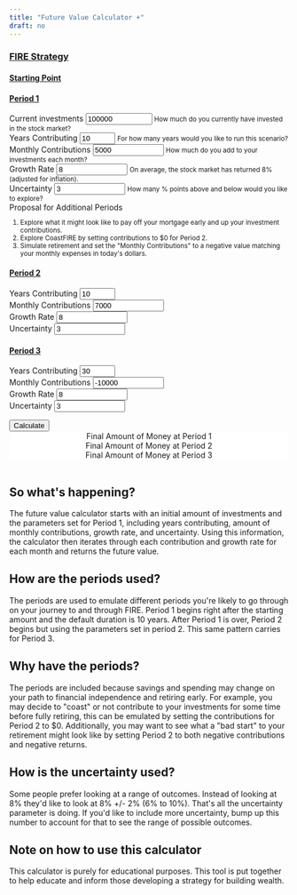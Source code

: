 ```yaml
---
title: "Future Value Calculator +"
draft: no
---
```


<script src="https://unpkg.com/intersection-observer"></script>
<script src="https://unpkg.com/scrollama"></script>
<script src="https://d3js.org/d3.v6.js"></script>
<script src="https://ajax.googleapis.com/ajax/libs/jquery/3.5.1/jquery.min.js"></script>
<link rel="stylesheet" type="text/css" href="https://cdn.datatables.net/1.11.4/css/jquery.dataTables.css">
<script src="https://cdn.datatables.net/1.11.4/js/jquery.dataTables.js" defer></script>

<main>
<form>
  <div class="container">
    <div class="row">
      <div class="col-sm-12">
        <h3><u>FIRE Strategy</u></h3>
      </div>
    </div>
    <div class="row">
      <div class="col-sm-3">
        <h4><u>Starting Point</u></h3>
      </div>
      <div class="col-sm-9">
        <h4><u>Period 1</u></h3>
      </div>
    </div>
    <div class="row">
      <div class="form-group col-sm-3">
        <label for="current_investments">Current investments</label>
        <input type="number" class="form-control" id="current_investments" aria-describedby="current_investments_help" value="100000" min="0" max="1000000000">
        <small id="current_investments_help" class="form-text text-muted">How much do you currently have invested in the stock market?</small>
      </div>
      <div class="col-sm-9">
        <div class="row">
          <div class="form-group col-sm-3">
            <label for="years_contributing1">Years Contributing</label>
            <input type="number" class="form-control" id="years_contributing1" aria-describedby="years_contributing1" value="10" min="2" max="100">
            <small id="years_contributing1_help" class="form-text text-muted">For how many years would you like to run this scenario?</small>
          </div>
          <div class="form-group col-sm-3">
            <label for="contributions1">Monthly Contributions</label>
            <input type="number" class="form-control" id="contributions1" aria-describedby="contributions1_help" value="5000" min="-1000000000" max="1000000000">
            <small id="contributions1_help" class="form-text text-muted">How much do you add to your investments each month?</small>
          </div>
          <div class="form-group col-sm-3">
            <label for="growth_rate1">Growth Rate</label>
            <input type="number" class="form-control" id="growth_rate1" aria-describedby="growth_rate1_help" value="8" min="-1000000000" max="1000000000">
            <small id="growth_rate1_help" class="form-text text-muted">On average, the stock market has returned 8% (adjusted for inflation).</small>
          </div>
          <div class="form-group col-sm-3">
            <label for="uncertainty1">Uncertainty</label>
            <input type="number" class="form-control" id="uncertainty1" aria-describedby="uncertainty1_help" value="3" min="-1000000000" max="1000000000">
            <small id="uncertainty1_help" class="form-text text-muted">How many % points above and below would you like to explore?</small>
          </div>
        </div>
      </div>
    </div>
    <div class="row">
      <div class="form-group col-sm-3">
        <label for="current_investments">Proposal for Additional Periods</label>
        <small class="form-text text-muted">
          <ol>
            <li>Explore what it might look like to pay off your mortgage early and up your investment contributions.</li>
            <li>Explore CoastFIRE by setting contributions to $0 for Period 2.</li>
            <li>Simulate retirement and set the "Monthly Contributions" to a negative value matching your monthly expenses in today's dollars.</li>
          </ol>
        </small>
      </div>
      <div class="col-sm-9">
        <div class="row">
          <div class="col-sm-12">
            <h4><u>Period 2</u></h3>
          </div>
        </div>
        <div class="row">
          <div class="form-group col-sm-3">
            <label for="years_contributing2">Years Contributing</label>
            <input type="number" class="form-control" id="years_contributing2" aria-describedby="years_contributing2" value="10" min="2" max="100">
          </div>
          <div class="form-group col-sm-3">
            <label for="contributions2">Monthly Contributions</label>
            <input type="number" class="form-control" id="contributions2" aria-describedby="contributions2_help" value="7000" min="-1000000000" max="1000000000">
          </div>
          <div class="form-group col-sm-3">
            <label for="growth_rate2">Growth Rate</label>
            <input type="number" class="form-control" id="growth_rate2" aria-describedby="growth_rate2_help" value="8" min="-1000000000" max="1000000000">
          </div>
          <div class="form-group col-sm-3">
            <label for="uncertainty2">Uncertainty</label>
            <input type="number" class="form-control" id="uncertainty2" aria-describedby="uncertainty2_help" value="3" min="-1000000000" max="1000000000">
          </div>
        </div>
        <div class="row">
          <div class="col-sm-12">
            <h4><u>Period 3</u></h3>
          </div>
        </div>
        <div class="row">
          <div class="form-group col-sm-3">
            <label for="years_contributing3">Years Contributing</label>
            <input type="number" class="form-control" id="years_contributing3" aria-describedby="years_contributing3" value="30" min="2" max="100">
          </div>
          <div class="form-group col-sm-3">
            <label for="contributions3">Monthly Contributions</label>
            <input type="number" class="form-control" id="contributions3" aria-describedby="contributions3_help" value="-10000" min="-1000000000" max="1000000000">
          </div>
          <div class="form-group col-sm-3">
            <label for="growth_rate3">Growth Rate</label>
            <input type="number" class="form-control" id="growth_rate3" aria-describedby="growth_rate3_help" value="8" min="-1000000000" max="1000000000">
          </div>
          <div class="form-group col-sm-3">
            <label for="uncertainty3">Uncertainty</label>
            <input type="number" class="form-control" id="uncertainty3" aria-describedby="uncertainty3_help" value="3" min="-1000000000" max="1000000000">
          </div>
        </div>
      </div>
    </div>
  </div>
</form>

<section id="scrolly3">
    <button class="btn btn-primary vis-btn" onclick="runfv()">Calculate</button>
    <figure>
      <div id="future_value"></div>
    </figure>
</section>
<section>
  <figure>
    <div class="container">
        <div class="row">
          <div class="col-sm counter-header">Final Amount of Money at Period 1
            <div id="period1_final_amount"></div>
          </div>
          <div class="col-sm counter-header">Final Amount of Money at Period 2
            <div id="period2_final_amount"></div>
          </div>
          <div class="col-sm counter-header">Final Amount of Money at Period 3
            <div id="period3_final_amount"></div>
          </div>
        </div>
      </div>
  </figure>
</section>

<table id="table_id">
</table>

## So what's happening?

The future value calculator starts with an initial amount of investments and the parameters set for Period 1, including years contributing, amount of monthly contributions, growth rate, and uncertainty. Using this information, the calculator then iterates through each contribution and growth rate for each month and returns the future value.

## How are the periods used?

The periods are used to emulate different periods you're likely to go through on your journey to and through FIRE. Period 1 begins right after the starting amount and the default duration is 10 years. After Period 1 is over, Period 2 begins but using the parameters set in period 2. This same pattern carries for Period 3.

## Why have the periods?

The periods are included because savings and spending may change on your path to financial independence and retiring early. For example, you may decide to "coast" or not contribute to your investments for some time before fully retiring, this can be emulated by setting the contributions for Period 2 to $0. Additionally, you may want to see what a "bad start" to your retirement might look like by setting Period 2 to both negative contributions and negative returns. 

## How is the uncertainty used?

Some people prefer looking at a range of outcomes. Instead of looking at 8% they'd like to look at 8% +/- 2% (6% to 10%). That's all the uncertainty parameter is doing. If you'd like to include more uncertainty, bump up this number to account for that to see the range of possible outcomes.

## Note on how to use this calculator

This calculator is purely for educational purposes. This tool is put together to help educate and inform those developing a strategy for building wealth.
  
</main>

<style>

  #scrolly1, #scrolly2 {
    position: relative;
    background-color: #ffffff;
    padding: 1rem;
  }

  article {
    position: relative;
    padding: 0;
    max-width: 20rem;
    margin: 0 auto;
  }
  figure {
    position: -webkit-sticky;
    position: sticky;
    left: 0;
    width: 100%;
    margin: 0;
    -webkit-transform: translate3d(0, 0, 0);
    -moz-transform: translate3d(0, 0, 0);
    transform: translate3d(0, 0, 0);
    background-color: #fff;
    -webkit-transform:translateZ(0px);
    -moz-transform:translateZ(0px);
    -o-transform:translateZ(0px);
    transform:translateZ(0px);
    z-index:0;
  }
  
  figure p {
    text-align: center;
    padding: 1rem;
    position: absolute;
    top: 50%;
    left: 50%;
    -moz-transform: translate(-50%, -50%);
    -webkit-transform: translate(-50%, -50%);
    transform: translate(-50%, -50%);
    -webkit-transform:translateZ(0px);
    -moz-transform:translateZ(0px);
    -o-transform:translateZ(0px);
    transform:translateZ(0px);
    z-index:0;
    font-size: 8rem;
    font-weight: 900;
    color: #fff;
  }
  .step {
    position: relative;
    margin: 0 auto 2rem auto;
    color: #000000;
    // background-color: rgba(0, 0, 0, .1);
    background-color: #fff;
    border: 1px solid;
    box-shadow: 2px 5px 2px 2px #888888;
    text-align: center;
    -webkit-transform:translateZ(0px);
    -moz-transform:translateZ(1000px);
    -o-transform:translateZ(1000px);
    transform:translateZ(1000px);
    z-index:1000;
  }
  .step:last-child {
    margin-bottom: 80vh;
  }
  .step.is-active p {
    background-color: #3CB371;
    color: #fff;
  }
  .step p {
    text-align: center;
    padding: 1rem;
    font-size: 1.5rem;
    background-color: #d5d5d5;
    color: #fff;
  }
  .step div {
    padding-left: .5rem;
    padding-right: .5rem;
  }
  
  .btn-holder {
    text-align: center;
  }
  
  .overlay {
    fill: none;
    pointer-events: all;
  }

  .focus circle {
      fill: #3CB371;
  }

  .tooltip {
      width: 150px;
      padding: 4px 10px;
      border: 1px solid #3CB371;
      border-radius: 4px;
      box-shadow: 2px 2px 4px rgba(0,0,0,0.3);
      position: absolute;
      background-color: white;
      font-size: 14px;
      pointer-events: none;
      -webkit-transition: all 0.25s;
      -moz-transition: all 0.25s;
      -ms-transition: all 0.25s;
      -o-transition: all 0.25s;
      transition: all 0.25s;
      opacity: 1 !important;
  }

  .tooltip div {
      margin: 3px 0;
  }
  .tooltip-date, .tooltip-likes, .tooltip-lower, .tooltip-upper {
      font-weight: bold;
  }
  
  .btn-secondary {
    background-color: #3CB371;
    font-size : clamp(.5rem, 1vw, .75rem);
    border-radius: 100px;
  }
  
  .counter-header {
    text-align:center;
  }
  
  #period1_final_amount, #period2_final_amount, #period3_final_amount {
    font-size: 40px;
  }

</style>



<script>
  

  function runfv() {
  
    d3.select(".fire_number_line").remove();
    d3.select(".going_broke_line").remove();
    d3.select(".fire_number").remove();
    d3.select(".future_value_line").remove();
    d3.select(".future_value").remove();
    d3.select(".error_bar_area").remove();
    
    var current_investments = Number(document.getElementById('current_investments').value);
      div_mult = 12;
      years_contributing1 = Number(document.getElementById('years_contributing1').value);
      contributions1 = Number(document.getElementById('contributions1').value);
      growth_rate1 = Number(document.getElementById('growth_rate1').value) / (100);
      uncertainty1 = Number(document.getElementById('uncertainty1').value) / (100);
      years_contributing2 = Number(document.getElementById('years_contributing2').value);
      contributions2 = Number(document.getElementById('contributions2').value);
      growth_rate2 = Number(document.getElementById('growth_rate2').value) / (100);
      uncertainty2 = Number(document.getElementById('uncertainty2').value) / (100);
      years_contributing3 = Number(document.getElementById('years_contributing3').value);
      contributions3 = Number(document.getElementById('contributions3').value);
      growth_rate3 = Number(document.getElementById('growth_rate3').value) / (100);
      uncertainty3 = Number(document.getElementById('uncertainty3').value) / (100);
      years_contributing = years_contributing1 + years_contributing2 + years_contributing3;
      no_periods1 = years_contributing1 * div_mult;
      no_periods2 = years_contributing2 * div_mult;
      no_periods3 = years_contributing3 * div_mult;
      no_periods = no_periods1 + no_periods2 + no_periods3;
      periodic_growth_rate1 = growth_rate1 / div_mult;
      periodic_uncertainty1 = uncertainty1 / div_mult;
      periodic_growth_rate2 = growth_rate2 / div_mult;
      periodic_uncertainty2 = uncertainty2 / div_mult;
      periodic_growth_rate3 = growth_rate3 / div_mult;
      periodic_uncertainty3 = uncertainty3 / div_mult;
    
    // Calculate FV Numbers
    var future_value_data = [{x: 0, 
                              y: current_investments, 
                              y0: current_investments, 
                              y1: current_investments,
                              contribution: 0,
                              growth_rate: periodic_growth_rate1,
                              uncertainty: periodic_uncertainty1}];
    
    var future_value_data_table = [[0, 0, current_investments, current_investments, current_investments, 0, 1, periodic_growth_rate1*12, periodic_uncertainty1*12]];
    
    var total_contributions = [0];
    
    for(let i=0; i < no_periods; i++) {
      
      if (i < no_periods1) {
      
        var contributions = contributions1;
          periodic_growth_rate = periodic_growth_rate1;
          periodic_uncertainty = periodic_uncertainty1;
          period = 1;
      
      } else if (i >= no_periods1 & i < (no_periods1 + no_periods2)) {
      
        var contributions = contributions2;
          periodic_growth_rate = periodic_growth_rate2;
          periodic_uncertainty = periodic_uncertainty2;
          period = 2;
      
      } else if (i >= (no_periods1 + no_periods2) & i < no_periods) {
      
        var contributions = contributions3;
          periodic_growth_rate = periodic_growth_rate3;
          periodic_uncertainty = periodic_uncertainty3;
          period = 3;
      
      }
      
      total_contributions.push(contributions);

      
      var month = Math.round( ((i+1) % div_mult) * 100) / 100;
        year = numberWithCommas(Math.floor( ((i+1)/div_mult)) + 1);
        sum_total_contributions = d3.sum(total_contributions);
        
      
      if (month == 0) {
        
        var month = 12;
          year = year - 1;
  
      } 

      future_value_data[i+1] = {x: Math.round( ((i+1)/div_mult) * 100) / 100, 
                                y: Math.round( (Number(((future_value_data[i].y + contributions) * (1 + periodic_growth_rate)))) * 100) / 100,
                                y0: Math.round( (Number(((future_value_data[i].y0 + contributions) * (1 + periodic_growth_rate - periodic_uncertainty)))) * 100) / 100,
                                y1: Math.round( (Number(((future_value_data[i].y1 + contributions) * (1 + periodic_growth_rate + periodic_uncertainty)))) * 100) / 100,
                                contribution: contributions,
                                growth_rate: periodic_growth_rate * 12,
                                uncertainty: periodic_uncertainty * 12};
      
      future_value_data_table[i+1] = [year, 
                                      month, 
                                      numberWithCommas(Math.round( (Number(((future_value_data[i].y + contributions) * (1 + periodic_growth_rate)))) * 100) / 100), 
                                      numberWithCommas(Math.round( (Number(((future_value_data[i].y0 + contributions) * (1 + periodic_growth_rate - periodic_uncertainty)))) * 100) / 100),
                                      numberWithCommas(Math.round( (Number(((future_value_data[i].y1 + contributions) * (1 + periodic_growth_rate + periodic_uncertainty)))) * 100) / 100),
                                      numberWithCommas(sum_total_contributions), 
                                      numberWithCommas(period),
                                      numberWithCommas(periodic_growth_rate * 12), 
                                      numberWithCommas(periodic_uncertainty * 12)];
    
    }
    
    update_counts("period1_final_amount", future_value_data[no_periods1].y - 100, future_value_data[no_periods1].y, true);
    update_counts("period2_final_amount", future_value_data[(no_periods1 + no_periods2)].y - 100, future_value_data[(no_periods1 + no_periods2)].y, true);
    update_counts("period3_final_amount", future_value_data[future_value_data.length -1].y - 100, future_value_data[future_value_data.length -1].y, true);
    
    var going_broke_data = [
      {x: 0, y: 0, y0: 0, y1: 0},
      {x: years_contributing, y: 0, y0: 0, y1: 0}
    ];
    
    // Set axes
    // Create the X axis:
    x.domain([0, years_contributing]);
    svg.selectAll(".myXaxis")
      .call(xAxis);
    
    const xScale = d3
      .scaleLinear()
      .range([0, width])
      .domain([0, years_contributing]);
    
    // create the Y axis
    y.domain([d3.min(future_value_data.concat(going_broke_data), d => d.y0), d3.max(future_value_data, d => d.y1)])
    svg.selectAll(".myYaxis")
      .transition()
      .duration(1000)
      .call(yAxis);
    
    // Create scales
    const yScale = d3
      .scaleLinear()
      .range([height, 0])
      .domain([d3.min(future_value_data.concat(going_broke_data), d => d.y0), d3.max(future_value_data, d => d.y1)]);
    
    var error_bar_area = function(datum, boolean) {
      return d3.area()
        .x(function(d) {return xScale(d.x); })
        .y0(function(d) {return boolean ? yScale(d.y0) : yScale(d.y); })
        .y1(function(d) {return boolean ? yScale(d.y1) : yScale(d.y); })
        (datum);
    }
        
    
    // Add path
    svg
      .append("path")
      .datum(future_value_data)
      .attr("d", d => error_bar_area(d, false))
      .transition()
      .duration(2000)
      .delay(2000)
      .attr("class", "error_bar_area")
      .attr("fill", "#CCE5DF")
      .attr("stroke", "none")
      .attr("d", d => error_bar_area(d, true));
      
    const fire_number_line = d3
      .line()
      .x(d => xScale(d.x))
      .y(d => yScale(d.y));
  
    // Add path
    const fv_path = svg
      .append("path")
      .datum(future_value_data)
      .attr("class", "future_value_line")
      .attr("fill", "none")
      .attr("stroke", "#3CB371")
      .attr("stroke-linejoin", "round")
      .attr("stroke-linecap", "round")
      .attr("stroke-width", 3)
      .attr("d", fire_number_line);
      
    const fv_pathLength = fv_path.node().getTotalLength();
    
    const fv_transitionPath = d3
      .transition()
      .delay(1000)
      .ease(d3.easeSin)
      .duration(1000);
      
    fv_path
      .attr("stroke-dashoffset", fv_pathLength)
      .attr("stroke-dasharray", fv_pathLength)
      .transition(fv_transitionPath)
      .attr("stroke-dashoffset", 0);
    
    // Add path
    const gb_path = svg
      .append("path")
      .datum(going_broke_data)
      .attr("class", "going_broke_line")
      .attr("fill", "none")
      .attr("stroke", "#000000")
      .attr("stroke-linejoin", "round")
      .attr("stroke-linecap", "round")
      .attr("stroke-width", 3)
      .attr("d", fire_number_line);
      
    const gb_pathLength = gb_path.node().getTotalLength();
    
    const gb_transitionPath = d3
      .transition()
      .delay(2000)
      .ease(d3.easeSin)
      .duration(1000);
      
    gb_path
      .attr("stroke-dashoffset", gb_pathLength)
      .attr("stroke-dasharray", gb_pathLength)
      .transition(gb_transitionPath)
      .attr("stroke-dashoffset", 0);
        
    var tooltip = d3
      .select("#future_value")
      .append("div")
      .attr("class", "tooltip")
      .style("display", "none");

    var focus = svg.append("g")
      .attr("class", "focus")
      .style("display", "none");
        
    focus.append("circle")
      .attr("r", 5);
        
    var tooltipDate = tooltip.append("div");
    
    tooltipDate.append("span")
      .attr("class", "tooltip-title")
      .text("Future Value: ");
        
    var tooltipDateValue = tooltipDate.append("span")
      .attr("class", "tooltip-date");
    
    var tooltipLower = tooltip.append("div");
    
    tooltipLower.append("span")
      .attr("class", "tooltip-title")
      .text("Lower Bounds: ");
        
    var tooltipLowerValue = tooltipLower.append("span")
      .attr("class", "tooltip-lower");
      
    var tooltipUpper = tooltip.append("div");
    
    tooltipUpper.append("span")
      .attr("class", "tooltip-title")
      .text("Upper Bounds: ");
        
    var tooltipUpperValue = tooltipUpper.append("span")
      .attr("class", "tooltip-upper");
    
    var tooltipLikes = tooltip.append("div");
    
    tooltipLikes.append("span")
      .attr("class", "tooltip-title")
      .text("Year: ");
        
    var tooltipLikesValue = tooltipLikes.append("span")
        .attr("class", "tooltip-likes");

    svg.append("rect")
        .attr("class", "overlay")
        .attr("width", width)
        .attr("height", height)
        .on("mouseover", function() { focus.style("display", null); tooltip.style("display", null);  })
        .on("mouseout", function() { focus.style("display", "none"); tooltip.style("display", "none"); })
        .on("mousemove", mousemove);
    
    function mousemove() {
        var x0 = x.invert(d3.pointer(event,this)[0]),
            i = bisectX(future_value_data, x0, 1),
            d0 = future_value_data[i - 1],
            d1 = future_value_data[i],
            d = x0 - d0.x > d1.x - x0 ? d1 : d0;
        focus.attr("transform", "translate(" + xScale(d.x) + "," + yScale(d.y) + ")");
        tooltip.attr("style", "left:" + (xScale(d.x) + 64) + "px;top:" + (yScale(d.y) - 100) + "px;");
        tooltip.select(".tooltip-date").text("$" + numberWithCommas(d.y));
        tooltip.select(".tooltip-lower").text("$" + numberWithCommas(d.y0));
        tooltip.select(".tooltip-upper").text("$" + numberWithCommas(d.y1));
        tooltip.select(".tooltip-likes").text(d.x);
    };
    
    // Add the data table
    $(document).ready(function() {
      $('#table_id').DataTable( {
          data: future_value_data_table,
          destroy: true,
          searching: false,
          columns: [
            { title: "Year" },
            { title: "Month" },
            { title: "Future Value" },
            { title: "Lower Bound FV" },
            { title: "Upper Bound FV" },
            { title: "Total Contributions" },
            { title: "Period" },
            { title: "Growth Rate" },
            { title: "Uncertainty" }
        ],
        columnDefs: [
          {
              targets: [0, 1, 2, 3, 4, 5, 6, 7, 8],
              className: 'dt-body-center'
          },
          {
              targets: [0, 1, 2, 3, 4, 5, 6, 7, 8],
              className: 'dt-head-center'
          }
          
        ]
      } );
    });
    
  }
  
  // parse the date / time
  var bisectX = d3.bisector(function(d) { return d.x; }).left;
  
  function update_counts(id, startamount, uptoamount, dollar) {
    var counts=setInterval(updated);
    var upto=startamount;
    function updated(){
        var count= document.getElementById(id);
        if (dollar) {
          count.innerHTML="$" + numberWithCommas(++upto);
        } else {
          count.innerHTML=numberWithCommas(++upto);
        }
        if(upto>=uptoamount) {
            clearInterval(counts);
        }
    }
  }
  
  function numberWithCommas(x) {
      return x.toString().replace(/\B(?=(\d{3})+(?!\d))/g, ",");
  }
  
  
  
  // Initialize graph
  // set the dimensions and margins of the graph
  const margin = {top: 10, right: 30, bottom: 30, left: 75},
    parentDivmd = document.getElementById("future_value");
    width = parentDivmd.clientWidth - margin.left - margin.right;
    height = 400;
  
  // append the svg object to the body of the page
  const svg = d3.select("#future_value")
    .append("svg")
      .attr("width", width + margin.left + margin.right)
      .attr("height", height + margin.top + margin.bottom)
    .append("g")
      .attr("transform", `translate(${margin.left},${margin.top})`);
        
  // Initialise a X axis:
  const x = d3.scaleLinear().range([0,width]);
  const xAxis = d3.axisBottom().scale(x);
  svg.append("g")
    .attr("transform", `translate(0, ${height})`)
    .attr("class","myXaxis");
    
  // Initialize an Y axis
  const y = d3.scaleLinear().range([height, 0]);
  const yAxis = d3.axisLeft().scale(y);
  svg.append("g")
    .attr("class","myYaxis");
  
  // text label for the y axis
  svg.append("text")
    .attr("transform", "rotate(-90)")
    .attr("y", 0 - margin.left)
    .attr("x",0 - (height / 2))
    .attr("dy", "1em")
    .style("text-anchor", "middle")
    .text("Value in Dollars");
  
  // text label for the x axis
  svg.append("text")             
    .attr("transform",
          "translate(" + (width/2) + " ," + 
                           (height + margin.top + 20) + ")")
    .style("text-anchor", "middle")
    .text("Years");
  
  var legend_keys = ["Future Value", "+/- Uncertainty", "Going Broke"];
    graph_colors = ["#3CB371", "#CCE5DF", "#000000"];

  var lineLegend = svg.selectAll(".lineLegend").data(legend_keys)
      .enter().append("g")
      .attr("class","lineLegend")
      .attr("transform", function (d,i) {
              return "translate(" + 20 + "," + (i*20)+")";
          });
  
  lineLegend.append("text").text(function (d) {return d;})
      .attr("transform", "translate(15,9)"); //align texts with boxes
  
  lineLegend.append("rect")
      .attr("fill", function (d, i) {return graph_colors[i]; })
      .attr("width", 10).attr("height", 10);
  
  
  
  
  // Have things run on load
  runfv();
  
</script>

